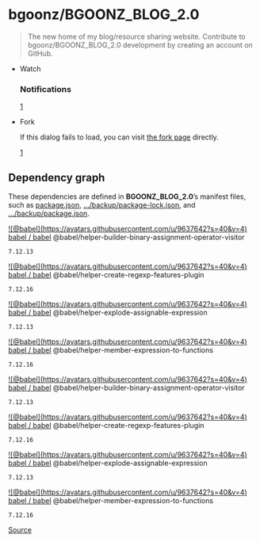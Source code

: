 # bgoonz/BGOONZ_BLOG_2.0

> The new home of my blog/resource sharing website. Contribute to bgoonz/BGOONZ_BLOG_2.0 development by creating an account on GitHub.

- Watch

  ### Notifications

  [1](chrome-extension://cjedbglnccaioiolemnfhjncicchinao/bgoonz/BGOONZ_BLOG_2.0/watchers)

- Fork

  If this dialog fails to load, you can visit [the fork page](chrome-extension://cjedbglnccaioiolemnfhjncicchinao/bgoonz/BGOONZ_BLOG_2.0/fork) directly.

  [1](chrome-extension://cjedbglnccaioiolemnfhjncicchinao/bgoonz/BGOONZ_BLOG_2.0/network/members)

## Dependency graph

These dependencies are defined in **BGOONZ_BLOG_2.0**’s manifest files, such as [package.json](chrome-extension://cjedbglnccaioiolemnfhjncicchinao/bgoonz/BGOONZ_BLOG_2.0/network/dependencies#package.json "package.json"), […/backup/package-lock.json](chrome-extension://cjedbglnccaioiolemnfhjncicchinao/bgoonz/BGOONZ_BLOG_2.0/network/dependencies#notes%252Fbackup%252Fpackage-lock.json "notes/backup/package-lock.json"), and […/backup/package.json](chrome-extension://cjedbglnccaioiolemnfhjncicchinao/bgoonz/BGOONZ_BLOG_2.0/network/dependencies#notes%252Fbackup%252Fpackage.json "notes/backup/package.json").

[!<span class="citation" data-cites="babel">\[@babel\]</span>(https://avatars.githubusercontent.com/u/9637642?s=40&v=4)](chrome-extension://cjedbglnccaioiolemnfhjncicchinao/babel) [babel / babel](chrome-extension://cjedbglnccaioiolemnfhjncicchinao/babel/babel) <span class="citation" data-cites="babel/helper-builder-binary-assignment-operator-visitor">@babel/helper-builder-binary-assignment-operator-visitor</span>

`7.12.13`

[!<span class="citation" data-cites="babel">\[@babel\]</span>(https://avatars.githubusercontent.com/u/9637642?s=40&v=4)](chrome-extension://cjedbglnccaioiolemnfhjncicchinao/babel) [babel / babel](chrome-extension://cjedbglnccaioiolemnfhjncicchinao/babel/babel) <span class="citation" data-cites="babel/helper-create-regexp-features-plugin">@babel/helper-create-regexp-features-plugin</span>

`7.12.16`

[!<span class="citation" data-cites="babel">\[@babel\]</span>(https://avatars.githubusercontent.com/u/9637642?s=40&v=4)](chrome-extension://cjedbglnccaioiolemnfhjncicchinao/babel) [babel / babel](chrome-extension://cjedbglnccaioiolemnfhjncicchinao/babel/babel) <span class="citation" data-cites="babel/helper-explode-assignable-expression">@babel/helper-explode-assignable-expression</span>

`7.12.13`

[!<span class="citation" data-cites="babel">\[@babel\]</span>(https://avatars.githubusercontent.com/u/9637642?s=40&v=4)](chrome-extension://cjedbglnccaioiolemnfhjncicchinao/babel) [babel / babel](chrome-extension://cjedbglnccaioiolemnfhjncicchinao/babel/babel) <span class="citation" data-cites="babel/helper-member-expression-to-functions">@babel/helper-member-expression-to-functions</span>

`7.12.16`

[!<span class="citation" data-cites="babel">\[@babel\]</span>(https://avatars.githubusercontent.com/u/9637642?s=40&v=4)](chrome-extension://cjedbglnccaioiolemnfhjncicchinao/babel) [babel / babel](chrome-extension://cjedbglnccaioiolemnfhjncicchinao/babel/babel) <span class="citation" data-cites="babel/helper-builder-binary-assignment-operator-visitor">@babel/helper-builder-binary-assignment-operator-visitor</span>

`7.12.13`

[!<span class="citation" data-cites="babel">\[@babel\]</span>(https://avatars.githubusercontent.com/u/9637642?s=40&v=4)](chrome-extension://cjedbglnccaioiolemnfhjncicchinao/babel) [babel / babel](chrome-extension://cjedbglnccaioiolemnfhjncicchinao/babel/babel) <span class="citation" data-cites="babel/helper-create-regexp-features-plugin">@babel/helper-create-regexp-features-plugin</span>

`7.12.16`

[!<span class="citation" data-cites="babel">\[@babel\]</span>(https://avatars.githubusercontent.com/u/9637642?s=40&v=4)](chrome-extension://cjedbglnccaioiolemnfhjncicchinao/babel) [babel / babel](chrome-extension://cjedbglnccaioiolemnfhjncicchinao/babel/babel) <span class="citation" data-cites="babel/helper-explode-assignable-expression">@babel/helper-explode-assignable-expression</span>

`7.12.13`

[!<span class="citation" data-cites="babel">\[@babel\]</span>(https://avatars.githubusercontent.com/u/9637642?s=40&v=4)](chrome-extension://cjedbglnccaioiolemnfhjncicchinao/babel) [babel / babel](chrome-extension://cjedbglnccaioiolemnfhjncicchinao/babel/babel) <span class="citation" data-cites="babel/helper-member-expression-to-functions">@babel/helper-member-expression-to-functions</span>

`7.12.16`

[Source](https://github.com/bgoonz/BGOONZ_BLOG_2.0/network/dependencies)
